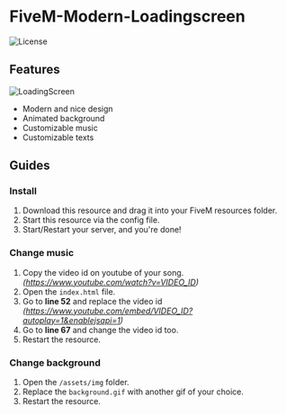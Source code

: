 # FiveM-Modern-Loadingscreen
![License](https://img.shields.io/github/license/IanToujou/FiveM-Modern-Loadingscreen?label=License)
## Features

![LoadingScreen](https://user-images.githubusercontent.com/44029196/99193119-2e852000-2777-11eb-8e10-f519f34e5742.gif)

* Modern and nice design
* Animated background
* Customizable music
* Customizable texts

## Guides
### Install

1. Download this resource and drag it into your FiveM resources folder.
2. Start this resource via the config file.
3. Start/Restart your server, and you're done!

### Change music

1. Copy the video id on youtube of your song. *(https://www.youtube.com/watch?v=VIDEO_ID)*
2. Open the `index.html` file.
3. Go to **line 52** and replace the video id *(https://www.youtube.com/embed/VIDEO_ID?autoplay=1&enablejsapi=1)*
4. Go to **line 67** and change the video id too.
5. Restart the resource.

### Change background

1. Open the `/assets/img` folder.
2. Replace the `background.gif` with another gif of your choice.
3. Restart the resource.
